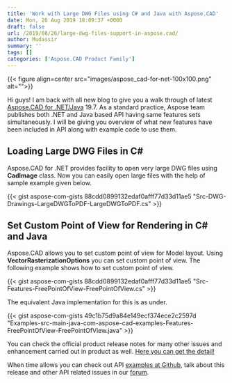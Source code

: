 ```yaml
---
title: 'Work with Large DWG Files using C# and Java with Aspose.CAD'
date: Mon, 26 Aug 2019 18:09:37 +0000
draft: false
url: /2019/08/26/large-dwg-files-support-in-aspose.cad/
author: Mudassir
summary: ''
tags: []
categories: ['Aspose.CAD Product Family']
---
```




{{< figure align=center src="images/aspose_cad-for-net-100x100.png" alt="">}}


Hi guys! I am back with all new blog to give you a walk through of latest [Aspose.CAD for .NET/Java][1] 19.7. As a standard practice, Aspose team publishes both .NET and Java based API having same features sets simultaneously. I will be giving you overview of what new features have been included in API along with example code to use them.

## Loading Large DWG Files in C#

Aspose.CAD for .NET provides facility to open very large DWG files using **CadImage** class. Now you can easily open large files with the help of sample example given below.

{{< gist aspose-com-gists 88cdd0899132edaf0afff77d33d11ae5 "Src-DWG-Drawings-LargeDWGToPDF-LargeDWGToPDF.cs" >}}

## Set Custom Point of View for Rendering in C# and Java

Aspose.CAD allows you to set custom point of view for Model layout. Using **VectorRasterizationOptions** you can set custom point of view. The following example shows how to set custom point of view.

{{< gist aspose-com-gists 88cdd0899132edaf0afff77d33d11ae5 "Src-Features-FreePointOfView-FreePointOfView.cs" >}}

The equivalent Java implementation for this is as under.

{{< gist aspose-com-gists 49c1b75d9a84e149ecf374ece2c2597d "Examples-src-main-java-com-aspose-cad-examples-Features-FreePointOfView-FreePointOfView.java" >}}

You can check the official product release notes for many other issues and enhancement carried out in product as well. [Here you can get the detail!][2]

When time allows you can check out API [examples at Github][3], talk about this release and other API related issues in our [forum][4].




[1]: https://products.aspose.com/cad
[2]: https://docs.aspose.com/display/cadnet/Aspose.CAD+for+.NET+19.7+-+Release+Notes
[3]: https://github.com/aspose-cad
[4]: https://forum.aspose.com/c/cad




